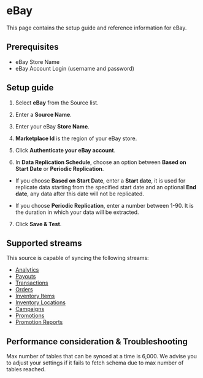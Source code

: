 # eBay

This page contains the setup guide and reference information for eBay.

## Prerequisites

* eBay Store Name
* eBay Account Login (username and password)

## Setup guide

1. Select **eBay** from the Source list.

2. Enter a **Source Name**.

3. Enter your eBay **Store Name**.

4. **Marketplace Id** is the region of your eBay store.

5. Click **Authenticate your eBay account**.

6. In **Data Replication Schedule**, choose an option between **Based on Start Date** or **Periodic Replication**.

  * If you choose **Based on Start Date**, enter a **Start date**, it is used for replicate data starting from the specified start date and an optional **End date**, any data after this date will not be replicated.

  * If you choose **Periodic Replication**, enter a number between 1-90. It is the duration in which your data will be extracted.

7. Click **Save & Test**.

## Supported streams

This source is capable of syncing the following streams:

* [Analytics](https://developer.ebay.com/api-docs/sell/analytics/resources/methods)
* [Payouts](https://developer.ebay.com/api-docs/sell/finances/resources/payout/methods/getPayouts)
* [Transactions](https://developer.ebay.com/api-docs/sell/finances/resources/transaction/methods/getTransactions)
* [Orders](https://developer.ebay.com/api-docs/sell/fulfillment/resources/order/methods/getOrders)
* [Inventory Items](https://developer.ebay.com/api-docs/sell/inventory/resources/inventory_item/methods/getInventoryItems)
* [Inventory Locations](https://developer.ebay.com/api-docs/sell/inventory/resources/location/methods/getInventoryLocations)
* [Campaigns](https://developer.ebay.com/api-docs/sell/marketing/resources/campaign/methods/getCampaigns)
* [Promotions](https://developer.ebay.com/api-docs/sell/marketing/resources/promotion/methods/getPromotions)
* [Promotion Reports](https://developer.ebay.com/api-docs/sell/marketing/resources/promotion_report/methods/getPromotionReports)

## Performance consideration & Troubleshooting

Max number of tables that can be synced at a time is 6,000. We advise you to adjust your settings if it fails to fetch schema due to max number of tables reached.
